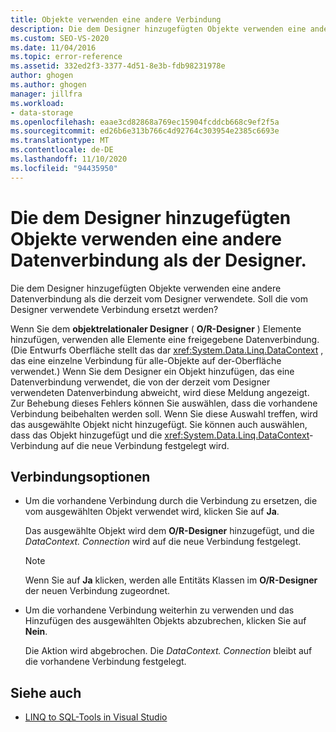 ```yaml
---
title: Objekte verwenden eine andere Verbindung
description: Die dem Designer hinzugefügten Objekte verwenden eine andere Datenverbindung als der Designer. Informationen zu dieser Visual Studio O/R-Designer-Meldung anzeigen.
ms.custom: SEO-VS-2020
ms.date: 11/04/2016
ms.topic: error-reference
ms.assetid: 332ed2f3-3377-4d51-8e3b-fdb98231978e
author: ghogen
ms.author: ghogen
manager: jillfra
ms.workload:
- data-storage
ms.openlocfilehash: eaae3cd82868a769ec15904fcddcb668c9ef2f5a
ms.sourcegitcommit: ed26b6e313b766c4d92764c303954e2385c6693e
ms.translationtype: MT
ms.contentlocale: de-DE
ms.lasthandoff: 11/10/2020
ms.locfileid: "94435950"
---
```

# <a name="the-objects-you-are-adding-to-the-designer-use-a-different-data-connection-than-the-designer"></a>Die dem Designer hinzugefügten Objekte verwenden eine andere Datenverbindung als der Designer.

Die dem Designer hinzugefügten Objekte verwenden eine andere Datenverbindung als die derzeit vom Designer verwendete. Soll die vom Designer verwendete Verbindung ersetzt werden?

Wenn Sie dem **objektrelationaler Designer** ( **O/R-Designer** ) Elemente hinzufügen, verwenden alle Elemente eine freigegebene Datenverbindung. (Die Entwurfs Oberfläche stellt das dar <xref:System.Data.Linq.DataContext> , das eine einzelne Verbindung für alle-Objekte auf der-Oberfläche verwendet.) Wenn Sie dem Designer ein Objekt hinzufügen, das eine Datenverbindung verwendet, die von der derzeit vom Designer verwendeten Datenverbindung abweicht, wird diese Meldung angezeigt. Zur Behebung dieses Fehlers können Sie auswählen, dass die vorhandene Verbindung beibehalten werden soll. Wenn Sie diese Auswahl treffen, wird das ausgewählte Objekt nicht hinzugefügt. Sie können auch auswählen, dass das Objekt hinzugefügt und die <xref:System.Data.Linq.DataContext>-Verbindung auf die neue Verbindung festgelegt wird.

## <a name="connection-options"></a>Verbindungsoptionen

- Um die vorhandene Verbindung durch die Verbindung zu ersetzen, die vom ausgewählten Objekt verwendet wird, klicken Sie auf **Ja**.

   Das ausgewählte Objekt wird dem **O/R-Designer** hinzugefügt, und die *DataContext. Connection* wird auf die neue Verbindung festgelegt.

   > [!NOTE]
   > Wenn Sie auf **Ja** klicken, werden alle Entitäts Klassen im **O/R-Designer** der neuen Verbindung zugeordnet.

- Um die vorhandene Verbindung weiterhin zu verwenden und das Hinzufügen des ausgewählten Objekts abzubrechen, klicken Sie auf **Nein**.

   Die Aktion wird abgebrochen. Die *DataContext. Connection* bleibt auf die vorhandene Verbindung festgelegt.

## <a name="see-also"></a>Siehe auch

- [LINQ to SQL-Tools in Visual Studio](../data-tools/linq-to-sql-tools-in-visual-studio2.md)
